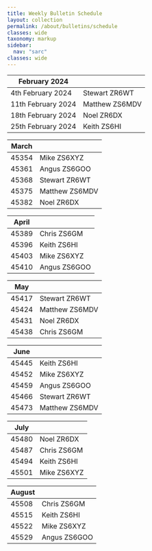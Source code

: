 ```yaml
---
title: Weekly Bulletin Schedule
layout: collection
permalink: /about/bulletins/schedule
classes: wide
taxonomy: markup
sidebar:
  nav: "sarc"
classes: wide
---
```


|February 2024||
|-------|-------|
|4th February 2024	| Stewart ZR6WT|
|11th February 2024|	Matthew ZS6MDV|
|18th February 2024|	Noel ZR6DX|
|25th February 2024|	Keith ZS6HI|
 

|March||
|-------|-------|
|45354|Mike ZS6XYZ|
|45361|Angus ZS6GOO|
|45368|Stewart ZR6WT|
|45375|Matthew ZS6MDV|
|45382|Noel ZR6DX|

|April||
|-------|-------|
|45389|Chris ZS6GM|
|45396|Keith ZS6HI|
|45403|Mike ZS6XYZ|
|45410|Angus ZS6GOO|

|May||
|-------|-------|
|45417|Stewart ZR6WT|
|45424|Matthew ZS6MDV|
|45431|Noel ZR6DX|
|45438|Chris ZS6GM|

|June||
|-------|-------|
|45445|Keith ZS6HI|
|45452|Mike ZS6XYZ|
|45459|Angus ZS6GOO|
|45466|Stewart ZR6WT|
|45473|Matthew ZS6MDV|

|July||
|-------|-------|
|45480|Noel ZR6DX|
|45487|Chris ZS6GM|
|45494|Keith ZS6HI|
|45501|Mike ZS6XYZ|

|August||
|-------|-------|
|45508|Chris ZS6GM|
|45515|Keith ZS6HI|
|45522|Mike ZS6XYZ|
|45529|Angus ZS6GOO|































